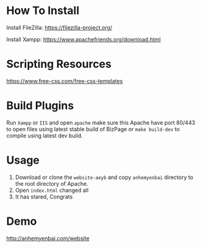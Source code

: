 # How To Install
Install FileZilla:  https://filezilla-project.org/

Install Xampp: https://www.apachefriends.org/download.html

# Scripting Resources
https://www.free-css.com/free-css-templates

# Build Plugins
Run `Xampp` or `IIS` and open `apache` make sure this Apache have port 80/443 to open files using latest stable build of BizPage or `make build-dev` to compile using latest dev build.

# Usage
1. Download or clone the `website-aeyb` and copy `anhemyenbai` directory to the root directory of Apache.
2. Open `index.html` changed all
3. It has stared, Congrats

# Demo
http://anhemyenbai.com/website
